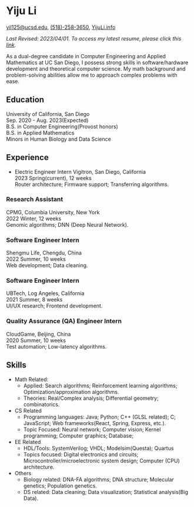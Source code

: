 # Yiju Li

[yil125@ucsd.edu](mailto:yil125@ucsd.edu), [(518)-258-3650](tel:5182583650), [YijuLi.info](https://yijuli.info)

*Last Revised: 2023/04/01. To access my latest resume, please click this [link](https://yijuli.info/resume.pdf).* 

As a dual-degree candidate in Computer Engineering and Applied Mathematics at UC San Diego, I possess strong skills in software/hardware development and theoretical computer science. My math background and problem-solving abilities allow me to approach complex problems with ease. 

## Education
University of California, San Diego  
Sep. 2020 - Aug. 2023(Expected)  
B.S. in Computer Engineering(Provost honors)  
B.S. in Applied Mathematics  
Minors in Human Biology and Data Science
         

## Experience
- Electric Engineer Intern
Vigitron, San Diego, California  
2023 Spring(current), 12 weeks  
 Router architecture; Firmware support; Transferring algorithms.

### Research Assistant
CPMG, Columbia University, New York  
2022 Winter, 12 weeks  
Genomic algorithms; DNN (Deep Neural Network).

### Software Engineer Intern
Shengmu Life, Chengdu, China  
2022 Summer, 10 weeks  
Web development; Data cleaning.

### Software Engineer Intern
UBTech, Log Angeles, California  
2021 Summer, 8 weeks  
UI/UX research; Frontend development.

### Quality Assurance (QA) Engineer Intern
CloudGame, Beijing, China  
2020 Summer, 10 weeks  
Test automation; Low-latency algorithms.

## Skills
- Math Related:
  - Applied: Search algorithms; Reinforcement learning algorithms; Optimization/approximation algorithms.
  - Theories: Real/Complex analysis; Differential geometry; combinatorics.
- CS Related
  - Programming languages: Java; Python; C++ (GLSL related); C; JavaScript; Web frameworks(React, Spring, Express, etc.). 
  - Topic Focused: Neural network; Computer vision; Kernel programming; Computer graphics; Database;
- EE Related
  - HDL/Tools: SystemVerilog; VHDL; Modelsim(Questa); Quartus
  - Topics focused: Digital electronics and circuits; Microcontroller/microelectronic system design; Computer (CPU) architecture.
- Others
  - Biology related: DNA-FA algorithms; DNA structure; Molecular genetics; Population genetics.
  - DS related: Data cleaning; Data visualization; Statistical analysis(Big Data).

